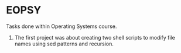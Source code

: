 # EOPSY
Tasks done within Operating Systems course.
1. The first project was about creating two shell scripts to modify file names using sed patterns and recursion.
